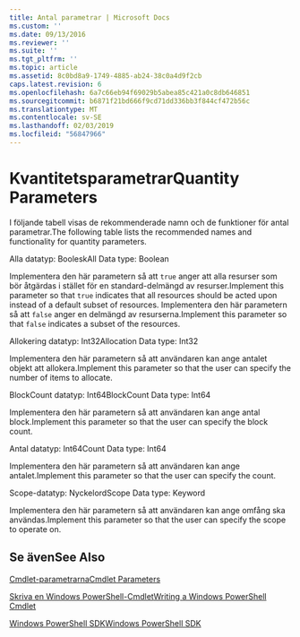 ```yaml
---
title: Antal parametrar | Microsoft Docs
ms.custom: ''
ms.date: 09/13/2016
ms.reviewer: ''
ms.suite: ''
ms.tgt_pltfrm: ''
ms.topic: article
ms.assetid: 8c0bd8a9-1749-4885-ab24-38c0a4d9f2cb
caps.latest.revision: 6
ms.openlocfilehash: 6a7c66eb94f69029b5abea85c421a0c8db646851
ms.sourcegitcommit: b6871f21bd666f9cd71dd336bb3f844cf472b56c
ms.translationtype: MT
ms.contentlocale: sv-SE
ms.lasthandoff: 02/03/2019
ms.locfileid: "56847966"
---
```

# <a name="quantity-parameters"></a><span data-ttu-id="68046-102">Kvantitetsparametrar</span><span class="sxs-lookup"><span data-stu-id="68046-102">Quantity Parameters</span></span>

<span data-ttu-id="68046-103">I följande tabell visas de rekommenderade namn och de funktioner för antal parametrar.</span><span class="sxs-lookup"><span data-stu-id="68046-103">The following table lists the recommended names and functionality for quantity parameters.</span></span>

<span data-ttu-id="68046-104">Alla datatyp: Boolesk</span><span class="sxs-lookup"><span data-stu-id="68046-104">All Data type: Boolean</span></span>

<span data-ttu-id="68046-105">Implementera den här parametern så att `true` anger att alla resurser som bör åtgärdas i stället för en standard-delmängd av resurser.</span><span class="sxs-lookup"><span data-stu-id="68046-105">Implement this parameter so that `true` indicates that all resources should be acted upon instead of a default subset of resources.</span></span> <span data-ttu-id="68046-106">Implementera den här parametern så att `false` anger en delmängd av resurserna.</span><span class="sxs-lookup"><span data-stu-id="68046-106">Implement this parameter so that `false` indicates a subset of the resources.</span></span>

<span data-ttu-id="68046-107">Allokering datatyp: Int32</span><span class="sxs-lookup"><span data-stu-id="68046-107">Allocation Data type: Int32</span></span>

<span data-ttu-id="68046-108">Implementera den här parametern så att användaren kan ange antalet objekt att allokera.</span><span class="sxs-lookup"><span data-stu-id="68046-108">Implement this parameter so that the user can specify the number of items to allocate.</span></span>

<span data-ttu-id="68046-109">BlockCount datatyp: Int64</span><span class="sxs-lookup"><span data-stu-id="68046-109">BlockCount Data type: Int64</span></span>

<span data-ttu-id="68046-110">Implementera den här parametern så att användaren kan ange antal block.</span><span class="sxs-lookup"><span data-stu-id="68046-110">Implement this parameter so that the user can specify the block count.</span></span>

<span data-ttu-id="68046-111">Antal datatyp: Int64</span><span class="sxs-lookup"><span data-stu-id="68046-111">Count Data type: Int64</span></span>

<span data-ttu-id="68046-112">Implementera den här parametern så att användaren kan ange antalet.</span><span class="sxs-lookup"><span data-stu-id="68046-112">Implement this parameter so that the user can specify the count.</span></span>

<span data-ttu-id="68046-113">Scope-datatyp: Nyckelord</span><span class="sxs-lookup"><span data-stu-id="68046-113">Scope Data type: Keyword</span></span>

<span data-ttu-id="68046-114">Implementera den här parametern så att användaren kan ange omfång ska användas.</span><span class="sxs-lookup"><span data-stu-id="68046-114">Implement this parameter so that the user can specify the scope to operate on.</span></span>

## <a name="see-also"></a><span data-ttu-id="68046-115">Se även</span><span class="sxs-lookup"><span data-stu-id="68046-115">See Also</span></span>

[<span data-ttu-id="68046-116">Cmdlet-parametrarna</span><span class="sxs-lookup"><span data-stu-id="68046-116">Cmdlet Parameters</span></span>](./cmdlet-parameters.md)

[<span data-ttu-id="68046-117">Skriva en Windows PowerShell-Cmdlet</span><span class="sxs-lookup"><span data-stu-id="68046-117">Writing a Windows PowerShell Cmdlet</span></span>](./writing-a-windows-powershell-cmdlet.md)

[<span data-ttu-id="68046-118">Windows PowerShell SDK</span><span class="sxs-lookup"><span data-stu-id="68046-118">Windows PowerShell SDK</span></span>](../windows-powershell-reference.md)
